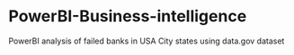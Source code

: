# PowerBI-Business-intelligence
PowerBI analysis of failed banks in USA City states using data.gov dataset
